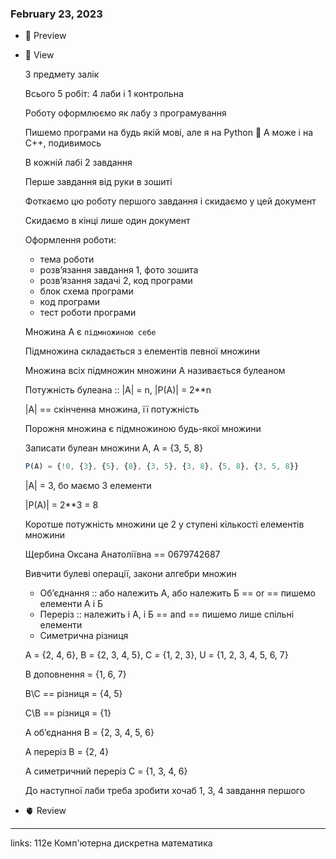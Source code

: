 
### February 23, 2023

- 👀 Preview
    
    
- 🧠 View
    
    З предмету залік
    
    Всього 5 робіт: 4 лаби і 1 контрольна
    
    Роботу оформлюємо як лабу з програмування
    
    Пишемо програми на будь якій мові, але я на Python 💞 А може і на C++, подивимось
    
    В кожній лабі 2 завдання
    
    Перше завдання від руки в зошиті
    
    Фоткаємо цю роботу першого завдання і скидаємо у цей документ
    
    Скидаємо в кінці лише один документ
    
    Оформлення роботи:
    
    - тема роботи
    - розв’язання завдання 1, фото зошита
    - розв’язання задачі 2, код програми
    - блок схема програми
    - код програми
    - тест роботи програми
    
    Множина А є `підмножиною себе`
    
    Підмножина складається з елементів певної множини
    
    Множина всіх підмножин множини А називається булеаном
    
    Потужність булеана :: |A| = n, |P(A)| = 2**n
    
    |A| == скінченна множина, її потужність
    
    Порожня множина є підмножиною будь-якої множини
    
    Записати булеан множини А, A = {3, 5, 8}
    
    ```jsx
    P(A) = {!0, {3}, {5}, {8}, {3, 5}, {3, 8}, {5, 8}, {3, 5, 8}}
    ```
    
    |A| = 3, бо маємо 3 елементи
    
    |P(A)| = 2**3 = 8
    
    Коротше потужність множини це 2 у ступені кількості елементів множини
    
    Щербина Оксана Анатоліївна == 0679742687
    
    Вивчити булеві операції, закони алгебри множин
    
    - Об’єднання :: або належить А, або належить Б == or == пишемо елементи А і Б
    - Переріз :: належить і А, і Б == and == пишемо лише спільні елементи
    - Симетрична різниця
    
    А = {2, 4, 6}, B = {2, 3, 4, 5}, C = {1, 2, 3}, U = {1, 2, 3, 4, 5, 6, 7}
    
    B доповнення = {1, 6, 7}
    
    B\C == різниця = {4, 5}
    
    C\B == різниця = {1}
    
    A об’єднання B = {2, 3, 4, 5, 6}
    
    A переріз B = {2, 4}
    
    A симетричний переріз C = {1, 3, 4, 6}
    
    До наступної лаби треба зробити хочаб 1, 3, 4 завдання першого
    
- 🫀 Review
    
    


---

links: 112e Комп'ютерна дискретна математика


